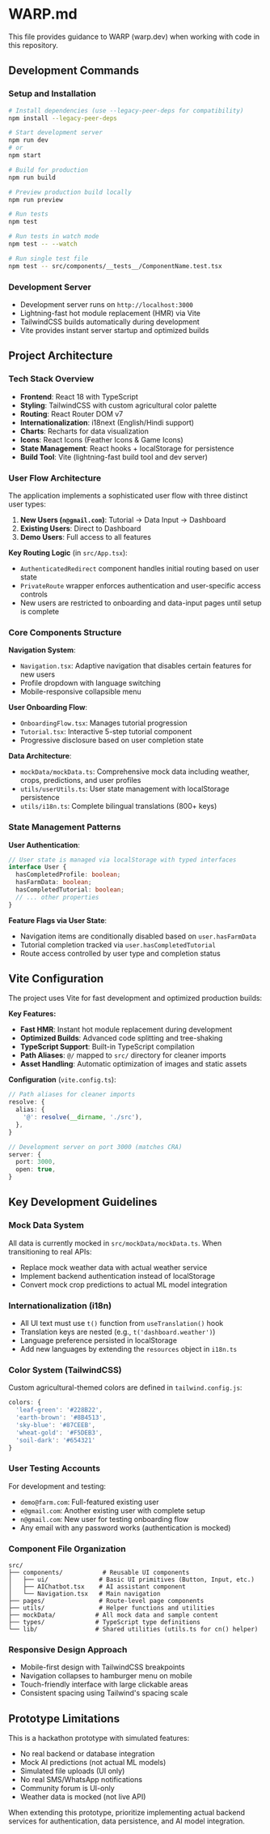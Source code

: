 # WARP.md

This file provides guidance to WARP (warp.dev) when working with code in this repository.

## Development Commands

### Setup and Installation
```bash
# Install dependencies (use --legacy-peer-deps for compatibility)
npm install --legacy-peer-deps

# Start development server
npm run dev
# or
npm start

# Build for production
npm run build

# Preview production build locally
npm run preview

# Run tests
npm test

# Run tests in watch mode
npm test -- --watch

# Run single test file
npm test -- src/components/__tests__/ComponentName.test.tsx
```

### Development Server
- Development server runs on `http://localhost:3000`
- Lightning-fast hot module replacement (HMR) via Vite
- TailwindCSS builds automatically during development
- Vite provides instant server startup and optimized builds

## Project Architecture

### Tech Stack Overview
- **Frontend**: React 18 with TypeScript
- **Styling**: TailwindCSS with custom agricultural color palette
- **Routing**: React Router DOM v7
- **Internationalization**: i18next (English/Hindi support)
- **Charts**: Recharts for data visualization
- **Icons**: React Icons (Feather Icons & Game Icons)
- **State Management**: React hooks + localStorage for persistence
- **Build Tool**: Vite (lightning-fast build tool and dev server)

### User Flow Architecture
The application implements a sophisticated user flow with three distinct user types:

1. **New Users (`n@gmail.com`)**: Tutorial → Data Input → Dashboard
2. **Existing Users**: Direct to Dashboard
3. **Demo Users**: Full access to all features

**Key Routing Logic** (in `src/App.tsx`):
- `AuthenticatedRedirect` component handles initial routing based on user state
- `PrivateRoute` wrapper enforces authentication and user-specific access controls
- New users are restricted to onboarding and data-input pages until setup is complete

### Core Components Structure

**Navigation System**:
- `Navigation.tsx`: Adaptive navigation that disables certain features for new users
- Profile dropdown with language switching
- Mobile-responsive collapsible menu

**User Onboarding Flow**:
- `OnboardingFlow.tsx`: Manages tutorial progression
- `Tutorial.tsx`: Interactive 5-step tutorial component
- Progressive disclosure based on user completion state

**Data Architecture**:
- `mockData/mockData.ts`: Comprehensive mock data including weather, crops, predictions, and user profiles
- `utils/userUtils.ts`: User state management with localStorage persistence
- `utils/i18n.ts`: Complete bilingual translations (800+ keys)

### State Management Patterns

**User Authentication**:
```typescript
// User state is managed via localStorage with typed interfaces
interface User {
  hasCompletedProfile: boolean;
  hasFarmData: boolean;
  hasCompletedTutorial: boolean;
  // ... other properties
}
```

**Feature Flags via User State**:
- Navigation items are conditionally disabled based on `user.hasFarmData`
- Tutorial completion tracked via `user.hasCompletedTutorial`
- Route access controlled by user type and completion status

## Vite Configuration

The project uses Vite for fast development and optimized production builds:

**Key Features:**
- **Fast HMR**: Instant hot module replacement during development
- **Optimized Builds**: Advanced code splitting and tree-shaking
- **TypeScript Support**: Built-in TypeScript compilation
- **Path Aliases**: `@/` mapped to `src/` directory for cleaner imports
- **Asset Handling**: Automatic optimization of images and static assets

**Configuration** (`vite.config.ts`):
```typescript
// Path aliases for cleaner imports
resolve: {
  alias: {
    '@': resolve(__dirname, './src'),
  },
}

// Development server on port 3000 (matches CRA)
server: {
  port: 3000,
  open: true,
}
```

## Key Development Guidelines

### Mock Data System
All data is currently mocked in `src/mockData/mockData.ts`. When transitioning to real APIs:
- Replace mock weather data with actual weather service
- Implement backend authentication instead of localStorage
- Convert mock crop predictions to actual ML model integration

### Internationalization (i18n)
- All UI text must use `t()` function from `useTranslation()` hook
- Translation keys are nested (e.g., `t('dashboard.weather')`)
- Language preference persisted in localStorage
- Add new languages by extending the `resources` object in `i18n.ts`

### Color System (TailwindCSS)
Custom agricultural-themed colors are defined in `tailwind.config.js`:
```javascript
colors: {
  'leaf-green': '#228B22',
  'earth-brown': '#8B4513', 
  'sky-blue': '#87CEEB',
  'wheat-gold': '#F5DEB3',
  'soil-dark': '#654321'
}
```

### User Testing Accounts
For development and testing:
- `demo@farm.com`: Full-featured existing user
- `e@gmail.com`: Another existing user with complete setup
- `n@gmail.com`: New user for testing onboarding flow
- Any email with any password works (authentication is mocked)

### Component File Organization
```
src/
├── components/           # Reusable UI components
│   ├── ui/              # Basic UI primitives (Button, Input, etc.)
│   ├── AIChatbot.tsx    # AI assistant component
│   └── Navigation.tsx   # Main navigation
├── pages/               # Route-level page components
├── utils/               # Helper functions and utilities
├── mockData/           # All mock data and sample content
├── types/              # TypeScript type definitions
└── lib/                # Shared utilities (utils.ts for cn() helper)
```

### Responsive Design Approach
- Mobile-first design with TailwindCSS breakpoints
- Navigation collapses to hamburger menu on mobile
- Touch-friendly interface with large clickable areas
- Consistent spacing using Tailwind's spacing scale

## Prototype Limitations

This is a hackathon prototype with simulated features:
- No real backend or database integration
- Mock AI predictions (not actual ML models)
- Simulated file uploads (UI only)
- No real SMS/WhatsApp notifications
- Community forum is UI-only
- Weather data is mocked (not live API)

When extending this prototype, prioritize implementing actual backend services for authentication, data persistence, and AI model integration.